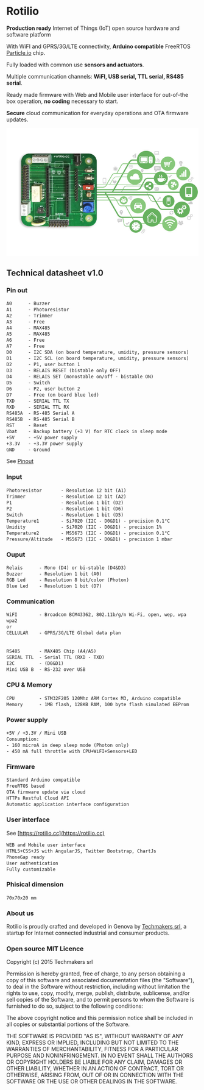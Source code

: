 # Rotilio

**Production ready** Internet of Things (IoT) open source hardware and software platform

With WiFI and GPRS/3G/LTE connectivity, **Arduino compatible** FreeRTOS [Particle.io](http://particle.io) chip.

Fully loaded with common use **sensors and actuators**.

Multiple communication channels: **WiFI, USB serial, TTL serial, RS485 serial**.

Ready made firmware with Web and Mobile user interface for out-of-the box operation, **no coding** necessary to start.

**Secure** cloud communication for everyday operations and OTA firmware updates.

![Rotilio, piattaforma IoT hw e sw open source](./images/tm_rotilio.jpg "Rotilio")

## Technical datasheet v1.0


### Pin out

```
A0 		- Buzzer
A1 		- Photoresistor
A2 		- Trimmer
A3 		- Free
A4 		- MAX485
A5 		- MAX485
A6 		- Free
A7 		- Free
D0 		- I2C SDA (on board temperature, umidity, pressure sensors)
D1 		- I2C SCL (on board temperature, umidity, pressure sensors)
D2 		- P1, user button 1
D3 		- RELAIS RESET (bistable only OFF)
D4 		- RELAIS SET (monostable on/off - bistable ON)
D5 		- Switch
D6 		- P2, user button 2
D7 		- Free (on board blue led)
TXD		- SERIAL TTL TX
RXD		- SERIAL TTL RX
RS485A	- RS-485 Serial A
RS485B  - RS-485 Serial B
RST		- Reset
Vbat	- Backup battery (+3 V) for RTC clock in sleep mode
+5V		- +5V power supply
+3.3V	- +3.3V power supply
GND		- Ground
```
See [Pinout](https://github.com/techmakers/rotilio.cc/raw/master/hardware/ROTILIO_PINOUT.pdf)

### Input

```
Photoresistor 		- Resolution 12 bit (A1)
Trimmer 			- Resolution 12 bit (A2)
P1 					- Resolution 1 bit (D2)
P2 					- Resolution 1 bit (D6)
Switch 				- Resolution 1 bit (D5)
Temperature1		- Si7020 (I2C - D0&D1) - precision 0.1°C
Umidity 			- Si7020 (I2C - D0&D1) - precision 1%
Temperature2		- MS5673 (I2C - D0&D1) - precision 0.1°C
Pressure/Altitude	- MS5673 (I2C - D0&D1) - precision 1 mbar
```

### Ouput

```
Relais 		- Mono (D4) or bi-stable (D4&D3) 
Buzzer 		- Resolution 1 bit (A0)
RGB Led 	- Resolution 8 bit/color (Photon)
Blue Led	- Resolution 1 bit (D7)
```

### Communication

```
WiFI		- Broadcom BCM43362, 802.11b/g/n Wi-Fi, open, wep, wpa wpa2
or
CELLULAR 	- GPRS/3G/LTE Global data plan


RS485 		- MAX485 Chip (A4/A5)
SERIAL TTL 	- Serial TTL (RXD - TXD)
I2C			- (D0&D1)
Mini USB B	- RS-232 over USB
```

### CPU & Memory

```
CPU			- STM32F205 120Mhz ARM Cortex M3, Arduino compatible
Memory		- 1MB flash, 128KB RAM, 100 byte flash simulated EEProm
```

### Power supply

```
+5V / +3.3V / Mini USB
Consumption: 
- 160 microA in deep sleep mode (Photon only)
- 450 mA full throttle with CPU+WiFI+Sensors+LED 
```

### Firmware

```
Standard Arduino compatible
FreeRTOS based
OTA firmware update via cloud
HTTPs Restful Cloud API
Automatic application interface configuration
```

### User interface
See [https://rotilio.cc](https://rotilio.cc)

```
WEB and Mobile user interface
HTML5+CSS+JS with AngularJS, Twitter Bootstrap, ChartJs
PhoneGap ready
User authentication
Fully customizable
```

### Phisical dimension

```
70x70x20 mm
```

### About us

Rotilio is proudly crafted and developed in Genova by [Techmakers srl](http://techmakers.io), a startup for Internet connected industrial and consumer products.


### Open source MIT Licence

Copyright (c) 2015 Techmakers srl

Permission is hereby granted, free of charge, to any person obtaining a copy of this software and associated documentation files (the "Software"), to deal in the Software without restriction, including without limitation the rights to use, copy, modify, merge, publish, distribute, sublicense, and/or sell copies of the Software, and to permit persons to whom the Software is furnished to do so, subject to the following conditions:

The above copyright notice and this permission notice shall be included in all copies or substantial portions of the Software.

THE SOFTWARE IS PROVIDED "AS IS", WITHOUT WARRANTY OF ANY KIND, EXPRESS OR IMPLIED, INCLUDING BUT NOT LIMITED TO THE WARRANTIES OF MERCHANTABILITY, FITNESS FOR A PARTICULAR PURPOSE AND NONINFRINGEMENT. IN NO EVENT SHALL THE AUTHORS OR COPYRIGHT HOLDERS BE LIABLE FOR ANY CLAIM, DAMAGES OR OTHER LIABILITY, WHETHER IN AN ACTION OF CONTRACT, TORT OR OTHERWISE, ARISING FROM, OUT OF OR IN CONNECTION WITH THE SOFTWARE OR THE USE OR OTHER DEALINGS IN THE SOFTWARE.
